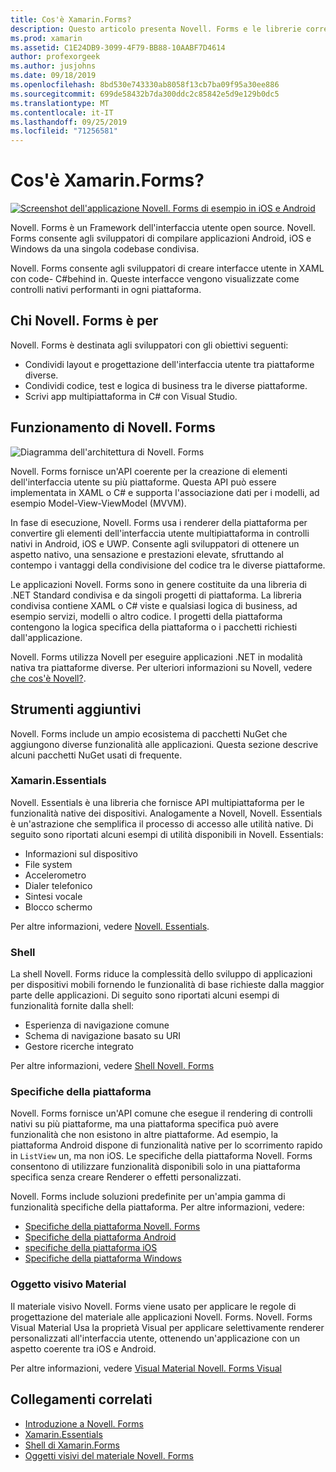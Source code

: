 ```yaml
---
title: Cos'è Xamarin.Forms?
description: Questo articolo presenta Novell. Forms e le librerie correlate.
ms.prod: xamarin
ms.assetid: C1E24DB9-3099-4F79-BB88-10AABF7D4614
author: profexorgeek
ms.author: jusjohns
ms.date: 09/18/2019
ms.openlocfilehash: 8bd530e743330ab8058f13cb7ba09f95a30ee886
ms.sourcegitcommit: 699de58432b7da300ddc2c85842e5d9e129b0dc5
ms.translationtype: MT
ms.contentlocale: it-IT
ms.lasthandoff: 09/25/2019
ms.locfileid: "71256581"
---
```

# <a name="what-is-xamarinforms"></a>Cos'è Xamarin.Forms?

[![Screenshot dell'applicazione Novell. Forms di esempio in iOS e Android](what-is-xamarin-forms-images/xamarin-forms-app-cropped.png)](what-is-xamarin-forms-images/xamarin-forms-app.png#lightbox)

Novell. Forms è un Framework dell'interfaccia utente open source. Novell. Forms consente agli sviluppatori di compilare applicazioni Android, iOS e Windows da una singola codebase condivisa.

Novell. Forms consente agli sviluppatori di creare interfacce utente in XAML con code- C#behind in. Queste interfacce vengono visualizzate come controlli nativi performanti in ogni piattaforma.

## <a name="who-xamarinforms-is-for"></a>Chi Novell. Forms è per

Novell. Forms è destinata agli sviluppatori con gli obiettivi seguenti:

- Condividi layout e progettazione dell'interfaccia utente tra piattaforme diverse.
- Condividi codice, test e logica di business tra le diverse piattaforme.
- Scrivi app multipiattaforma in C# con Visual Studio.

## <a name="how-xamarinforms-works"></a>Funzionamento di Novell. Forms

![Diagramma dell'architettura di Novell. Forms](what-is-xamarin-forms-images/xamarin-forms-architecture.png)

Novell. Forms fornisce un'API coerente per la creazione di elementi dell'interfaccia utente su più piattaforme. Questa API può essere implementata in XAML o C# e supporta l'associazione dati per i modelli, ad esempio Model-View-ViewModel (MVVM).

In fase di esecuzione, Novell. Forms usa i renderer della piattaforma per convertire gli elementi dell'interfaccia utente multipiattaforma in controlli nativi in Android, iOS e UWP. Consente agli sviluppatori di ottenere un aspetto nativo, una sensazione e prestazioni elevate, sfruttando al contempo i vantaggi della condivisione del codice tra le diverse piattaforme.

Le applicazioni Novell. Forms sono in genere costituite da una libreria di .NET Standard condivisa e da singoli progetti di piattaforma. La libreria condivisa contiene XAML o C# viste e qualsiasi logica di business, ad esempio servizi, modelli o altro codice. I progetti della piattaforma contengono la logica specifica della piattaforma o i pacchetti richiesti dall'applicazione.

Novell. Forms utilizza Novell per eseguire applicazioni .NET in modalità nativa tra piattaforme diverse. Per ulteriori informazioni su Novell, vedere [che cos'è Novell?](~/get-started/what-is-xamarin.md).

## <a name="additional-tools"></a>Strumenti aggiuntivi

Novell. Forms include un ampio ecosistema di pacchetti NuGet che aggiungono diverse funzionalità alle applicazioni. Questa sezione descrive alcuni pacchetti NuGet usati di frequente.

### <a name="xamarinessentials"></a>Xamarin.Essentials

Novell. Essentials è una libreria che fornisce API multipiattaforma per le funzionalità native dei dispositivi. Analogamente a Novell, Novell. Essentials è un'astrazione che semplifica il processo di accesso alle utilità native. Di seguito sono riportati alcuni esempi di utilità disponibili in Novell. Essentials:

- Informazioni sul dispositivo
- File system
- Accelerometro
- Dialer telefonico
- Sintesi vocale
- Blocco schermo

Per altre informazioni, vedere [Novell. Essentials](~/essentials/index.md).

### <a name="shell"></a>Shell

La shell Novell. Forms riduce la complessità dello sviluppo di applicazioni per dispositivi mobili fornendo le funzionalità di base richieste dalla maggior parte delle applicazioni. Di seguito sono riportati alcuni esempi di funzionalità fornite dalla shell:

- Esperienza di navigazione comune
- Schema di navigazione basato su URI
- Gestore ricerche integrato

Per altre informazioni, vedere [Shell Novell. Forms](~/xamarin-forms/app-fundamentals/shell/index.md)

### <a name="platform-specifics"></a>Specifiche della piattaforma

Novell. Forms fornisce un'API comune che esegue il rendering di controlli nativi su più piattaforme, ma una piattaforma specifica può avere funzionalità che non esistono in altre piattaforme. Ad esempio, la piattaforma Android dispone di funzionalità native per lo scorrimento rapido in `ListView` un, ma non iOS. Le specifiche della piattaforma Novell. Forms consentono di utilizzare funzionalità disponibili solo in una piattaforma specifica senza creare Renderer o effetti personalizzati.

Novell. Forms include soluzioni predefinite per un'ampia gamma di funzionalità specifiche della piattaforma. Per altre informazioni, vedere:

- [Specifiche della piattaforma Novell. Forms](~/xamarin-forms/platform/platform-specifics/index.md)
- [Specifiche della piattaforma Android](~/xamarin-forms/platform/android/index.md)
- [specifiche della piattaforma iOS](~/xamarin-forms/platform/ios/index.md)
- [Specifiche della piattaforma Windows](~/xamarin-forms/platform/windows/index.md)

### <a name="material-visual"></a>Oggetto visivo Material

Il materiale visivo Novell. Forms viene usato per applicare le regole di progettazione del materiale alle applicazioni Novell. Forms. Novell. Forms Visual Material Usa la proprietà Visual per applicare selettivamente renderer personalizzati all'interfaccia utente, ottenendo un'applicazione con un aspetto coerente tra iOS e Android.

Per altre informazioni, vedere [Visual Material Novell. Forms Visual](~/xamarin-forms/user-interface/visual/material-visual.md)

## <a name="related-links"></a>Collegamenti correlati

- [Introduzione a Novell. Forms](~/xamarin-forms/index.yml)
- [Xamarin.Essentials](~/essentials/index.md)
- [Shell di Xamarin.Forms](~/xamarin-forms/app-fundamentals/shell/index.md)
- [Oggetti visivi del materiale Novell. Forms](~/xamarin-forms/user-interface/visual/material-visual.md)
